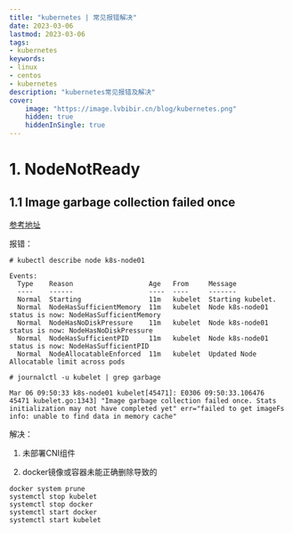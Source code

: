 ```yaml
---
title: "kubernetes | 常见报错解决" 
date: 2023-03-06
lastmod: 2023-03-06
tags: 
- kubernetes
keywords:
- linux
- centos
- kubernetes
description: "kubernetes常见报错及解决" 
cover:
    image: "https://image.lvbibir.cn/blog/kubernetes.png"
    hidden: true
    hiddenInSingle: true 
---
```


# 1. NodeNotReady

## 1.1 Image garbage collection failed once

[参考地址](https://stackoverflow.com/questions/62020493/kubernetes-1-18-warning-imagegcfailed-error-failed-to-get-imagefs-info-unable-t?newreg=6012e8d3a8494d7d816cf2d6606ed1b2)

报错：

```
# kubectl describe node k8s-node01

Events:
  Type    Reason                   Age   From     Message
  ----    ------                   ----  ----     -------
  Normal  Starting                 11m   kubelet  Starting kubelet.
  Normal  NodeHasSufficientMemory  11m   kubelet  Node k8s-node01 status is now: NodeHasSufficientMemory
  Normal  NodeHasNoDiskPressure    11m   kubelet  Node k8s-node01 status is now: NodeHasNoDiskPressure
  Normal  NodeHasSufficientPID     11m   kubelet  Node k8s-node01 status is now: NodeHasSufficientPID
  Normal  NodeAllocatableEnforced  11m   kubelet  Updated Node Allocatable limit across pods
  
# journalctl -u kubelet | grep garbage

Mar 06 09:50:33 k8s-node01 kubelet[45471]: E0306 09:50:33.106476   45471 kubelet.go:1343] "Image garbage collection failed once. Stats initialization may not have completed yet" err="failed to get imageFs info: unable to find data in memory cache"
```

解决：

1. 未部署CNI组件

2. docker镜像或容器未能正确删除导致的

```
docker system prune
systemctl stop kubelet
systemctl stop docker
systemctl start docker
systemctl start kubelet
```

